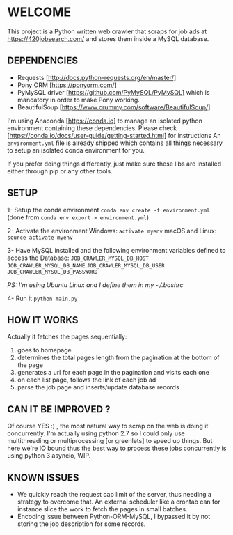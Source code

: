 # WELCOME

This project is a Python written web crawler that scraps for job ads at https://420jobsearch.com/ and stores them inside a MySQL database.

## DEPENDENCIES

- Requests [http://docs.python-requests.org/en/master/]
- Pony ORM [https://ponyorm.com/]
- PyMySQL driver [https://github.com/PyMySQL/PyMySQL] which is mandatory in order to make Pony working.
- BeautifulSoup [https://www.crummy.com/software/BeautifulSoup/]

I'm using Anaconda [https://conda.io] to manage an isolated python environment containing these dependencies. Please check [https://conda.io/docs/user-guide/getting-started.html] for instructions
An `environment.yml` file is already shipped which contains all things necessary to setup an isolated conda environment for you.

If you prefer doing things differently, just make sure these libs are installed either through pip or any other tools.

## SETUP

1- Setup the conda environment
`conda env create -f environment.yml` (done from `conda env export > environment.yml`)

2- Activate the environment
Windows: `activate myenv`
macOS and Linux: `source activate myenv`

3- Have MySQL installed and the following environment variables defined to access the Database:
`JOB_CRAWLER_MYSQL_DB_HOST`
`JOB_CRAWLER_MYSQL_DB_NAME`
`JOB_CRAWLER_MYSQL_DB_USER`
`JOB_CRAWLER_MYSQL_DB_PASSWORD`

*PS: I'm using Ubuntu Linux and I define them in my ~/.bashrc*

4- Run it
`python main.py`

## HOW IT WORKS

Actually it fetches the pages sequentially:

1. goes to homepage
2. determines the total pages length from the pagination at the bottom of the page
3. generates a url for each page in the pagination and visits each one
4. on each list page, follows the link of each job ad
5. parse the job page and inserts/update database records

## CAN IT BE IMPROVED ?

Of course YES :) , the most natural way to scrap on the web is doing it concurrently.
I'm actually using python 2.7 so I could only use multithreading or multiprocessing [or greenlets] to speed up things. 
But here we're IO bound thus the best way to process these jobs concurrently is using python 3 asyncio, WIP.

## KNOWN ISSUES

- We quickly reach the request cap limit of the server, thus needing a strategy to overcome that. An external scheduler like a crontab can for instance slice the work to fetch the pages in small batches.
- Encoding issue between  Python-ORM-MySQL, I bypassed it by not storing the job description for some records.